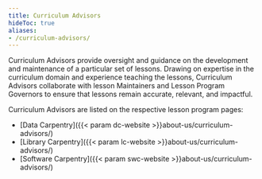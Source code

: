 ```yaml
---
title: Curriculum Advisors
hideToc: true 
aliases:
- /curriculum-advisors/
---
```


Curriculum Advisors provide oversight and guidance on the development and maintenance of a particular set of lessons. Drawing on expertise in the curriculum domain and experience teaching the lessons, Curriculum Advisors collaborate with lesson Maintainers and Lesson Program Governors to ensure that lessons remain accurate, relevant, and impactful.

Curriculum Advisors are listed on the respective lesson program pages:

* [Data Carpentry]({{< param dc-website >}}about-us/curriculum-advisors/)
* [Library Carpentry]({{< param lc-website >}}about-us/curriculum-advisors/)
* [Software Carpentry]({{< param swc-website >}}about-us/curriculum-advisors/)

